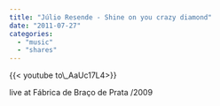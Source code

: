 ```yaml
---
title: "Júlio Resende - Shine on you crazy diamond"
date: "2011-07-27"
categories:
  - "music"
  - "shares"
---
```


<div style="width: 70vw;">{{< youtube to\_AaUc17L4>}}</div>

live at Fábrica de Braço de Prata /2009
